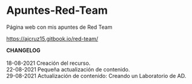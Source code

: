 # Apuntes-Red-Team
Página web con mis apuntes de Red Team

https://ajcruz15.gitbook.io/red-team/

**CHANGELOG**
<br>
<br>
18-08-2021 Creación del recurso.
<br>
22-08-2021 Pequeña actualización de contenido.
<br>
29-08-2021 Actualización de contenido: Creando un Laboratorio de AD.
